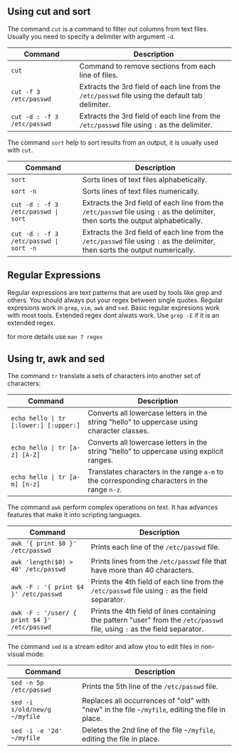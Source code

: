 ## Using cut and sort

The command `cut` is a command to filter out columns from text files. Usually you need to specify a delimiter with argument `-d`.

| Command                      | Description                                                 |
|------------------------------|-------------------------------------------------------------|
| `cut`                        | Command to remove sections from each line of files.         |
| `cut -f 3 /etc/passwd`       | Extracts the 3rd field of each line from the `/etc/passwd` file using the default tab delimiter. |
| `cut -d : -f 3 /etc/passwd`  | Extracts the 3rd field of each line from the `/etc/passwd` file using `:` as the delimiter.       |

The command `sort` help to sort results from an output, it is usually used with `cut`.

| Command                                      | Description                                                                                 |
|----------------------------------------------|---------------------------------------------------------------------------------------------|
| `sort`                                       | Sorts lines of text files alphabetically.                                                   |
| `sort -n`                                    | Sorts lines of text files numerically.                                                      |
| `cut -d : -f 3 /etc/passwd \| sort`          | Extracts the 3rd field of each line from the `/etc/passwd` file using `:` as the delimiter, then sorts the output alphabetically. |
| `cut -d : -f 3 /etc/passwd \| sort -n`       | Extracts the 3rd field of each line from the `/etc/passwd` file using `:` as the delimiter, then sorts the output numerically.   |


## Regular Expressions

Regular expressions are text patterns that are used by tools like grep and others. You should always put your regex between single quotes. Regular expresions work in `grep`, `vim`, `awk` and `sed`. Basic regular expresions work with most tools. Extended regex dont alwats work. Use `grep -E` if it is an extended regex.

for more details use `man 7 regex`

## Using tr, awk and sed

The command `tr` translate a sets of characters into another set of characters:

| Command                                  | Description                                                                                   |
|------------------------------------------|-----------------------------------------------------------------------------------------------|
| `echo hello \| tr [:lower:] [:upper:]`   | Converts all lowercase letters in the string "hello" to uppercase using character classes.    |
| `echo hello \| tr [a-z] [A-Z]`           | Converts all lowercase letters in the string "hello" to uppercase using explicit ranges.      |
| `echo hello \| tr [a-m] [n-z]`           | Translates characters in the range `a-m` to the corresponding characters in the range `n-z`.  |

The command `awk` perform complex operations on text. It has advances features that make it into scripting languages.

| Command                                           | Description                                                                                       |
|---------------------------------------------------|---------------------------------------------------------------------------------------------------|
| `awk '{ print $0 }' /etc/passwd`                  | Prints each line of the `/etc/passwd` file.                                                       |
| `awk 'length($0) > 40' /etc/passwd`               | Prints lines from the `/etc/passwd` file that have more than 40 characters.                       |
| `awk -F : '{ print $4 }' /etc/passwd`             | Prints the 4th field of each line from the `/etc/passwd` file using `:` as the field separator.   |
| `awk -F : '/user/ { print $4 }' /etc/passwd`      | Prints the 4th field of lines containing the pattern "user" from the `/etc/passwd` file, using `:` as the field separator. |

The command `sed` is a stream editor and allow ytou to edit files in non-visual mode:

| Command                                  | Description                                                                                              |
|------------------------------------------|----------------------------------------------------------------------------------------------------------|
| `sed -n 5p /etc/passwd`                  | Prints the 5th line of the `/etc/passwd` file.                                                           |
| `sed -i s/old/new/g ~/myfile`            | Replaces all occurrences of "old" with "new" in the file `~/myfile`, editing the file in place.          |
| `sed -i -e '2d' ~/myfile`                | Deletes the 2nd line of the file `~/myfile`, editing the file in place.                                  |
